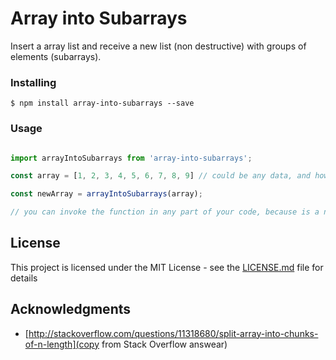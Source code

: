 # Array into Subarrays

Insert a array list and receive a new list (non destructive) with groups of elements (subarrays).


### Installing


```
$ npm install array-into-subarrays --save
```

### Usage


```js

import arrayIntoSubarrays from 'array-into-subarrays';

const array = [1, 2, 3, 4, 5, 6, 7, 8, 9] // could be any data, and how much indexes do you want.

const newArray = arrayIntoSubarrays(array);

// you can invoke the function in any part of your code, because is a non destructive function

```

## License

This project is licensed under the MIT License - see the [LICENSE.md](LICENSE.md) file for details

## Acknowledgments

* [http://stackoverflow.com/questions/11318680/split-array-into-chunks-of-n-length](copy from Stack Overflow answear)
